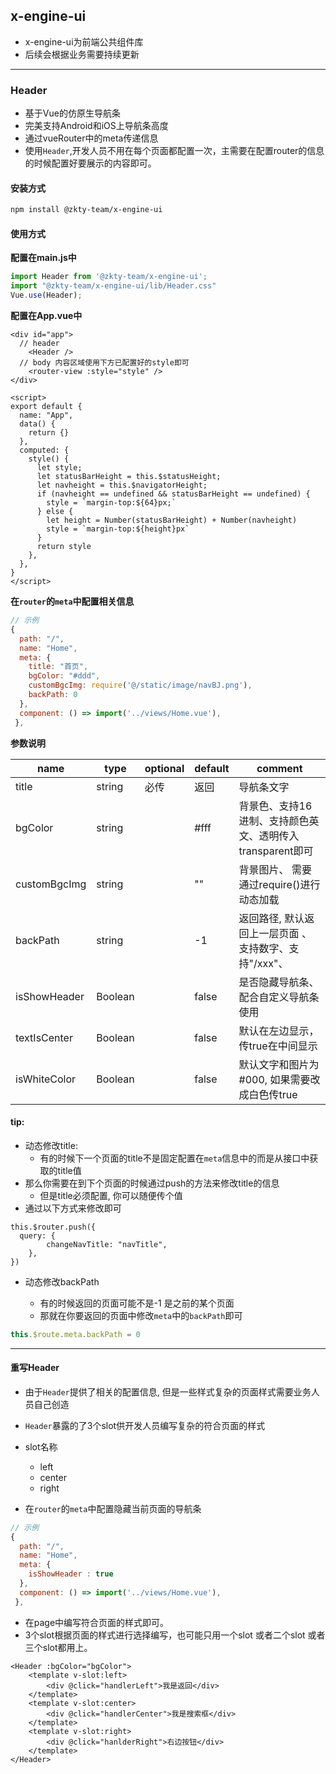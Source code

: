 ## x-engine-ui

- x-engine-ui为前端公共组件库
- 后续会根据业务需要持续更新

---

### Header

- 基于Vue的仿原生导航条
- 完美支持Android和iOS上导航条高度
- 通过vueRouter中的meta传递信息
- 使用`Header`,开发人员不用在每个页面都配置一次，主需要在配置router的信息的时候配置好要展示的内容即可。

#### 安装方式

```bash
npm install @zkty-team/x-engine-ui
```

#### 使用方式

**配置在main.js中**

```javascript
import Header from '@zkty-team/x-engine-ui';
import "@zkty-team/x-engine-ui/lib/Header.css"
Vue.use(Header);
```

**配置在App.vue中**

```vue
<div id="app">
  // header
	<Header />
  // body 内容区域使用下方已配置好的style即可
	<router-view :style="style" />
</div>

<script>
export default {
  name: "App",
  data() {
    return {}
  },
  computed: {
    style() {
      let style;
      let statusBarHeight = this.$statusHeight;
      let navheight = this.$navigatorHeight;
      if (navheight == undefined && statusBarHeight == undefined) {
        style = `margin-top:${64}px;`
      } else {
        let height = Number(statusBarHeight) + Number(navheight)
        style = `margin-top:${height}px`
      }
      return style
    },
  },
}
</script>
```

**在`router`的`meta`中配置相关信息**

```javascript
// 示例
{
  path: "/",
  name: "Home",
  meta: { 
    title: "首页",
    bgColor: "#ddd",
    customBgcImg: require('@/static/image/navBJ.png'),
    backPath: 0
  },
  component: () => import('../views/Home.vue'),
 },	
```

**参数说明**

| name         | type    | optional | default | comment                                                   |
| ------------ | ------- | -------- | ------- | --------------------------------------------------------- |
| title        | string  | 必传     | 返回    | 导航条文字                                                |
| bgColor      | string  |          | #fff    | 背景色、支持16进制、支持颜色英文、透明传入transparent即可 |
| customBgcImg | string  |          | ""      | 背景图片、 需要通过require()进行动态加载                  |
| backPath     | string  |          | -1      | 返回路径, 默认返回上一层页面 、支持数字、支持"/xxx"、     |
| isShowHeader | Boolean |          | false   | 是否隐藏导航条、 配合自定义导航条使用                     |
| textIsCenter | Boolean |          | false   | 默认在左边显示，传true在中间显示                          |
| isWhiteColor | Boolean |          | false   | 默认文字和图片为#000, 如果需要改成白色传true              |



#### tip:

- 动态修改title: 
    - 有的时候下一个页面的title不是固定配置在`meta`信息中的而是从接口中获取的title值
- 那么你需要在到下个页面的时候通过push的方法来修改title的信息
    - 但是title必须配置, 你可以随便传个值
- 通过以下方式来修改即可

```vue
this.$router.push({
  query: {
		changeNavTitle: "navTitle",
	},
})
```

- 动态修改backPath

    - 有的时候返回的页面可能不是-1 是之前的某个页面
    - 那就在你要返回的页面中修改`meta`中的`backPath`即可

```js
this.$route.meta.backPath = 0	
```

---



#### 重写Header

- 由于`Header`提供了相关的配置信息, 但是一些样式复杂的页面样式需要业务人员自己创造
- `Header`暴露的了3个slot供开发人员编写复杂的符合页面的样式
- slot名称
    - left
    - center
    - right



- 在`router`的`meta`中配置隐藏当前页面的导航条

```javascript
// 示例
{
  path: "/",
  name: "Home",
  meta: { 
    isShowHeader : true
  },
  component: () => import('../views/Home.vue'),
 },    	
```

- 在page中编写符合页面的样式即可。
- 3个slot根据页面的样式进行选择编写，也可能只用一个slot 或者二个slot 或者三个slot都用上。

```vue
<Header :bgColor="bgColor">
	<template v-slot:left>
		<div @click="handlerLeft">我是返回</div>
	</template>
	<template v-slot:center>
		<div @click="handlerCenter">我是搜索框</div>
	</template>
	<template v-slot:right>
		<div @click="hanlderRight">右边按钮</div>
	</template>
</Header>
```

